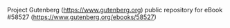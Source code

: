 Project Gutenberg (https://www.gutenberg.org) public repository for
eBook #58527 (https://www.gutenberg.org/ebooks/58527)
